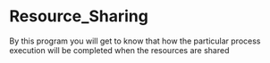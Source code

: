 # Resource_Sharing
By this program you will get to know that how the particular process execution will be completed when the resources are shared
